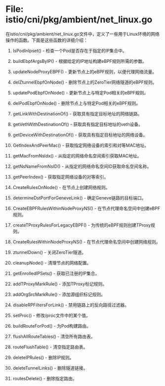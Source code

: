 # File: istio/cni/pkg/ambient/net_linux.go

在istio/cni/pkg/ambient/net_linux.go文件中，定义了一些用于Linux环境的网络操作的函数。下面是这些函数的详细介绍：

1. IsPodInIpset() - 检查一个Pod是否存在于指定的IP集合中。

2. buildEbpfArgsByIP() - 根据给定的IP地址构建eBPF规则所需的参数。

3. updateNodeProxyEBPF() - 更新节点上的eBPF规则，以便代理网络流量。

4. delZtunnelEbpfOnNode() - 删除节点上的ZeroTier网络隧道的eBPF规则。

5. updatePodEbpfOnNode() - 更新节点上与特定Pod相关的eBPF规则。

6. delPodEbpfOnNode() - 删除节点上与特定Pod相关的eBPF规则。

7. getLinkWithDestinationOf() - 获取具有指定目标地址的网络链路。

8. getVethWithDestinationOf() - 获取具有指定目标地址的veth设备。

9. getDeviceWithDestinationOf() - 获取具有指定目标地址的网络设备。

10. GetIndexAndPeerMac() - 获取指定网络设备的索引和对等MAC地址。

11. getMacFromNsIdx() - 从指定的网络命名空间索引获取MAC地址。

12. getNsNameFromNsID() - 从指定的网络命名空间ID获取命名空间名称。

13. getPeerIndex() - 获取指定网络设备的对等索引。

14. CreateRulesOnNode() - 在节点上创建网络规则。

15. determineDstPortForGeneveLink() - 确定Geneve链路的目标端口。

16. CreateEBPFRulesWithinNodeProxyNS() - 在节点代理命名空间中创建eBPF规则。

17. createTProxyRulesForLegacyEBPF() - 为传统的eBPF规则创建TProxy规则。

18. CreateRulesWithinNodeProxyNS() - 在节点代理命名空间中创建网络规则。

19. ztunnelDown() - 关闭ZeroTier隧道。

20. cleanupNode() - 清理节点的网络配置。

21. getEnrolledIPSets() - 获取已注册的IP集合。

22. addTProxyMarkRule() - 添加TProxy标记规则。

23. addOrgSrcMarkRule() - 添加源组织标记规则。

24. disableRPFiltersForLink() - 禁用链路上的反向路径过滤器。

25. setProc() - 修改/proc文件中的某个值。

26. buildRouteForPod() - 为Pod构建路由。

27. flushAllRouteTables() - 清空所有路由表。

28. routeFlushTable() - 清空指定路由表。

29. deleteIPRules() - 删除IP规则。

30. deleteTunnelLinks() - 删除隧道链接。

31. routesDelete() - 删除指定路由。

